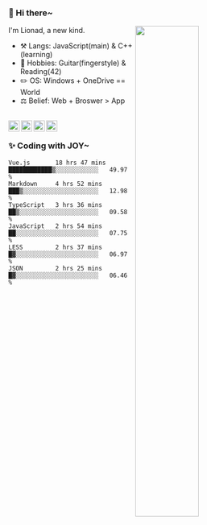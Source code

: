### 👋 Hi there~

[<img align="right" width="50%" src="https://github-readme-stats.vercel.app/api?username=Lionad-Morotar&show_icons=true">](https://metrics.lecoq.io/Lionad-Morotar?template=classic)

I'm Lionad, a new kind.

- ⚒️ Langs: JavaScript(main) & C++(learning)
- 🎨 Hobbies: Guitar(fingerstyle) & Reading(42)
- ✏️ OS: Windows + OneDrive == World
- ⚖️ Belief: Web + Broswer > App

<br />

<a href="https://www.lionad.art">
  <img align="left" alt="lionad-art" width="22px" src="https://cdn.jsdelivr.net/npm/simple-icons@3.1.0/icons/wordpress.svg" />
</a>
<a href="#1806234223">
  <img align="left" alt="1806234223" width="22px" src="https://cdn.jsdelivr.net/npm/simple-icons@3.1.0/icons/tencentqq.svg" />
</a>
<a href="https://www.zhihu.com/people/Lionad">
  <img align="left" alt="132yse" width="22px" src="https://cdn.jsdelivr.net/npm/simple-icons@3.1.0/icons/zhihu.svg" />
</a>
<a href="https://github.com/Lionad-Morotar">
  <img align="left" alt="yisar" width="22px" src="https://cdn.jsdelivr.net/npm/simple-icons@3.1.0/icons/github.svg" />
</a>

<br />

### ✨ Coding with JOY~

<!--START_SECTION:waka-->

```text
Vue.js       18 hrs 47 mins  ████████████▒░░░░░░░░░░░░   49.97 %
Markdown     4 hrs 52 mins   ███▒░░░░░░░░░░░░░░░░░░░░░   12.98 %
TypeScript   3 hrs 36 mins   ██▒░░░░░░░░░░░░░░░░░░░░░░   09.58 %
JavaScript   2 hrs 54 mins   ██░░░░░░░░░░░░░░░░░░░░░░░   07.75 %
LESS         2 hrs 37 mins   █▓░░░░░░░░░░░░░░░░░░░░░░░   06.97 %
JSON         2 hrs 25 mins   █▓░░░░░░░░░░░░░░░░░░░░░░░   06.46 %
```

<!--END_SECTION:waka-->
